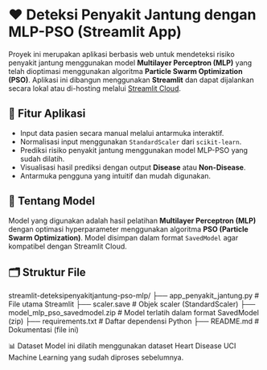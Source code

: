 # ❤️ Deteksi Penyakit Jantung dengan MLP-PSO (Streamlit App)

Proyek ini merupakan aplikasi berbasis web untuk mendeteksi risiko penyakit jantung menggunakan model **Multilayer Perceptron (MLP)** yang telah dioptimasi menggunakan algoritma **Particle Swarm Optimization (PSO)**. Aplikasi ini dibangun menggunakan **Streamlit** dan dapat dijalankan secara lokal atau di-hosting melalui [Streamlit Cloud](https://streamlit.io/).

## 🚀 Fitur Aplikasi

- Input data pasien secara manual melalui antarmuka interaktif.
- Normalisasi input menggunakan `StandardScaler` dari `scikit-learn`.
- Prediksi risiko penyakit jantung menggunakan model MLP-PSO yang sudah dilatih.
- Visualisasi hasil prediksi dengan output **Disease** atau **Non-Disease**.
- Antarmuka pengguna yang intuitif dan mudah digunakan.

## 🧠 Tentang Model

Model yang digunakan adalah hasil pelatihan **Multilayer Perceptron (MLP)** dengan optimasi hyperparameter menggunakan algoritma **PSO (Particle Swarm Optimization)**. Model disimpan dalam format `SavedModel` agar kompatibel dengan Streamlit Cloud.

## 🗂️ Struktur File
streamlit-deteksipenyakitjantung-pso-mlp/
├── app_penyakit_jantung.py # File utama Streamlit
├── scaler.save # Objek scaler (StandardScaler)
├── model_mlp_pso_savedmodel.zip # Model terlatih dalam format SavedModel (zip)
├── requirements.txt # Daftar dependensi Python
├── README.md # Dokumentasi (file ini)

📊 Dataset
Model ini dilatih menggunakan dataset Heart Disease UCI Machine Learning yang sudah diproses sebelumnya.

